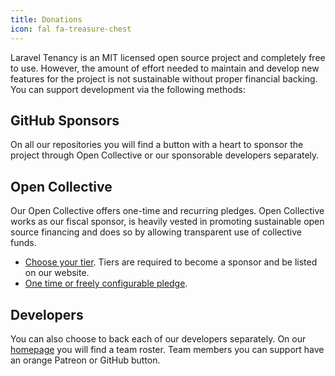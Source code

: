 ```yaml
---
title: Donations
icon: fal fa-treasure-chest
---
```


Laravel Tenancy is an MIT licensed open source project and completely free to use. However, 
the amount of effort needed to maintain and develop new features for the project 
is not sustainable without proper financial backing. You can support development
via the following methods:

## GitHub Sponsors

On all our repositories you will find a button with a heart to sponsor the project through Open Collective or our sponsorable developers separately. 

## Open Collective

Our Open Collective offers one-time and recurring pledges. Open Collective works as our
fiscal sponsor, is heavily vested in promoting sustainable open source financing and
does so by allowing transparent use of collective funds.

- [Choose your tier](https://opencollective.com/tenancy). Tiers are required to become a sponsor and be listed on our website.
- [One time or freely configurable pledge](https://opencollective.com/tenancy/donate).

## Developers

You can also choose to back each of our developers separately. On our [homepage](/) you will find a
team roster. Team members you can support have an orange Patreon or GitHub button.
